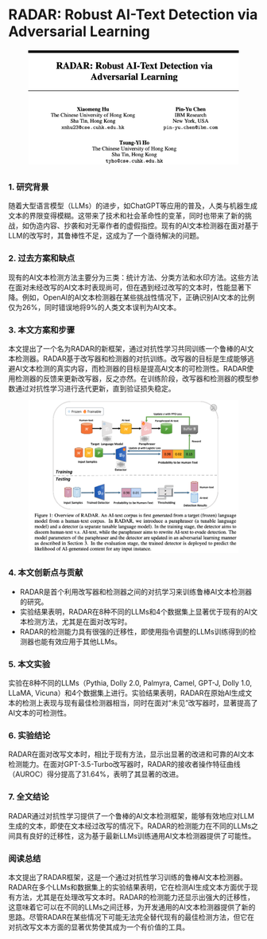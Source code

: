 # RADAR: Robust AI-Text Detection via Adversarial Learning

<figure><img src="../.gitbook/assets/image (8) (1) (1) (1) (1) (1) (1) (1) (1) (1) (1) (1) (1) (1) (1) (1).png" alt=""><figcaption></figcaption></figure>

##

### 1. 研究背景

随着大型语言模型（LLMs）的进步，如ChatGPT等应用的普及，人类与机器生成文本的界限变得模糊。这带来了技术和社会革命性的变革，同时也带来了新的挑战，如伪造内容、抄袭和对无辜作者的虚假指控。现有的AI文本检测器在面对基于LLM的改写时，其鲁棒性不足，这成为了一个亟待解决的问题。

### 2. 过去方案和缺点

现有的AI文本检测方法主要分为三类：统计方法、分类方法和水印方法。这些方法在面对未经改写的AI文本时表现尚可，但在遇到经过改写的文本时，性能显著下降。例如，OpenAI的AI文本检测器在某些挑战性情况下，正确识别AI文本的比例仅为26%，同时错误地将9%的人类文本误判为AI文本。

### 3. 本文方案和步骤

本文提出了一个名为RADAR的新框架，通过对抗性学习共同训练一个鲁棒的AI文本检测器。RADAR基于改写器和检测器的对抗训练。改写器的目标是生成能够逃避AI文本检测的真实内容，而检测器的目标是提高AI文本的可检测性。RADAR使用检测器的反馈来更新改写器，反之亦然。在训练阶段，改写器和检测器的模型参数通过对抗性学习进行迭代更新，直到验证损失稳定。

<figure><img src="../.gitbook/assets/image (1) (1) (1) (1) (1) (1) (1) (1) (1) (1) (1) (1) (1) (1) (1) (1) (1) (1) (1) (1) (1) (1) (1) (1) (1) (1) (1) (1) (1) (1) (1) (1) (1) (1) (1) (1) (1) (1) (1) (1) (1) (1) (1) (1) (1) (1) (1) (1) (1) (1) (1) (1) (1).png" alt=""><figcaption></figcaption></figure>

### 4. 本文创新点与贡献

* RADAR是首个利用改写器和检测器之间的对抗学习来训练鲁棒AI文本检测器的研究。
* 实验结果表明，RADAR在8种不同的LLMs和4个数据集上显著优于现有的AI文本检测方法，尤其是在面对改写时。
* RADAR的检测能力具有很强的迁移性，即使用指令调整的LLMs训练得到的检测器也能有效应用于其他LLMs。

### 5. 本文实验

实验在8种不同的LLMs（Pythia, Dolly 2.0, Palmyra, Camel, GPT-J, Dolly 1.0, LLaMA, Vicuna）和4个数据集上进行。实验结果表明，RADAR在原始AI生成文本的检测上表现与现有最佳检测器相当，同时在面对“未见”改写器时，显著提高了AI文本的可检测性。

### 6. 实验结论

RADAR在面对改写文本时，相比于现有方法，显示出显著的改进和可靠的AI文本检测能力。在面对GPT-3.5-Turbo改写器时，RADAR的接收者操作特征曲线（AUROC）得分提高了31.64%，表明了其显著的改进。

### 7. 全文结论

RADAR通过对抗性学习提供了一个鲁棒的AI文本检测框架，能够有效地应对LLM生成的文本，即使在文本经过改写的情况下。RADAR的检测能力在不同的LLMs之间具有良好的迁移性，这为基于最新LLMs训练通用AI文本检测器提供了可能性。

### 阅读总结

本文提出了RADAR框架，这是一个通过对抗性学习训练的鲁棒AI文本检测器。RADAR在多个LLMs和数据集上的实验结果表明，它在检测AI生成文本方面优于现有方法，尤其是在处理改写文本时。RADAR的检测能力还显示出强大的迁移性，这意味着它可以在不同的LLMs之间迁移，为开发通用的AI文本检测器提供了新的思路。尽管RADAR在某些情况下可能无法完全替代现有的最佳检测方法，但它在对抗改写文本方面的显著优势使其成为一个有价值的工具。
